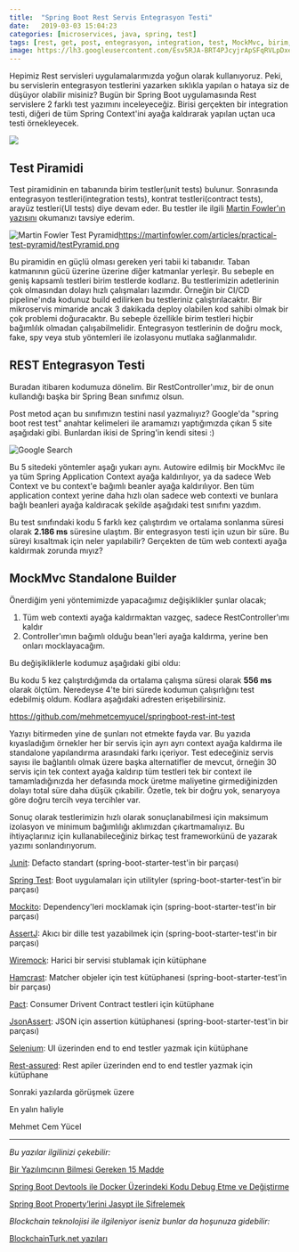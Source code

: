 ```yaml
---
title:  "Spring Boot Rest Servis Entegrasyon Testi"
date:   2019-03-03 15:04:23
categories: [microservices, java, spring, test]
tags: [rest, get, post, entegrasyon, integration, test, MockMvc, birim, unit, Service, Microservice, Mikroservis,  Nedir, Türkçe, Örnek, example, Nasıl, Mehmet Cem Yücel, Mehmet, Cem, Yücel, Yucel,]
image: https://lh3.googleusercontent.com/Esv5RJA-BRT4PJcyjrApSFqRVLpDxef7CAd5oEgVEZao785R8GKuG-NKbQduwGCms0_RitOF_s8=s150
---
```


Hepimiz Rest servisleri uygulamalarımızda yoğun olarak kullanıyoruz. Peki, bu servislerin entegrasyon testlerini yazarken sıklıkla yapılan o hataya siz de düşüyor olabilir misiniz? Bugün bir Spring Boot uygulamasında Rest servislere 2 farklı test yazımını inceleyeceğiz. Birisi gerçekten bir integration testi, diğeri de tüm Spring Context'ini ayağa kaldırarak yapılan uçtan uca testi örnekleyecek.

![
](https://lh3.googleusercontent.com/Esv5RJA-BRT4PJcyjrApSFqRVLpDxef7CAd5oEgVEZao785R8GKuG-NKbQduwGCms0_RitOF_s8=s800 "Darth Vader")

## Test Piramidi
Test piramidinin en tabanında birim testler(unit tests) bulunur. Sonrasında entegrasyon testleri(integration tests), kontrat testleri(contract tests), arayüz testleri(UI tests) diye devam eder. Bu testler ile ilgili [Martin Fowler'ın yazısını](https://martinfowler.com/articles/practical-test-pyramid.html) okumanızı tavsiye ederim. 


![Martin Fowler Test Pyramid](https://martinfowler.com/articles/practical-test-pyramid/testPyramid.png)https://martinfowler.com/articles/practical-test-pyramid/testPyramid.png

Bu piramidin en güçlü olması gereken yeri tabii ki tabanıdır. Taban katmanının gücü üzerine üzerine diğer katmanlar yerleşir. Bu sebeple en geniş kapsamlı testleri birim testlerde kodlarız. Bu testlerimizin adetlerinin çok olmasından dolayı hızlı çalışmaları lazımdır. Örneğin bir CI/CD pipeline'ında kodunuz build edilirken bu testleriniz çalıştırılacaktır. Bir mikroservis mimaride ancak 3 dakikada deploy olabilen kod sahibi olmak bir çok problemi doğuracaktır. Bu sebeple özellikle birim testleri hiçbir bağımlılık olmadan çalışabilmelidir. Entegrasyon testlerinin de doğru mock, fake, spy veya stub yöntemleri ile izolasyonu mutlaka sağlanmalıdır.

## REST Entegrasyon Testi

Buradan itibaren kodumuza dönelim. Bir RestController'ımız, bir de onun kullandığı başka bir Spring Bean sınıfımız olsun.

<script src="https://gist.github.com/mehmetcemyucel/105429985b5cb00c9f73ad37c414698e.js"></script>

<script src="https://gist.github.com/mehmetcemyucel/606444790323514dea3e6bf7ea3ce6f5.js"></script>

Post metod açan bu sınıfımızın testini nasıl yazmalıyız? Google'da "spring boot rest test" anahtar kelimeleri ile aramamızı yaptığımızda çıkan 5 site aşağıdaki gibi. Bunlardan ikisi de Spring'in kendi sitesi :)

![Google Search](https://lh3.googleusercontent.com/dstgHKOQQXWRTHdU7F0zOvOu-EYR1NnNkkk7Va6L4d_lD228VhHM8bxtp77h4cuZkVRxiXxpOLQ=s800 "Google")

Bu 5 sitedeki yöntemler aşağı yukarı aynı. Autowire edilmiş bir MockMvc ile ya tüm Spring Application Context ayağa kaldırılıyor, ya da sadece Web Context ve bu context'e bağımlı beanler ayağa kaldırılıyor. Ben tüm application context yerine daha hızlı olan sadece web contexti ve bunlara bağlı beanleri ayağa kaldıracak şekilde aşağıdaki test sınıfını yazdım.

<script src="https://gist.github.com/mehmetcemyucel/f27a5321efec9371fce5bf7e80b562a2.js"></script>

Bu test sınıfındaki kodu 5 farklı kez çalıştırdım ve ortalama sonlanma süresi olarak **2.186 ms** süresine ulaştım. Bir entegrasyon testi için uzun bir süre. Bu süreyi kısaltmak için neler yapılabilir? Gerçekten de tüm web contexti ayağa kaldırmak zorunda mıyız?

## MockMvc Standalone Builder
Önerdiğim yeni yöntemimizde yapacağımız değişiklikler şunlar olacak;
1. Tüm web contexti ayağa kaldırmaktan vazgeç, sadece RestController'ımı kaldır
2. Controller'ımın bağımlı olduğu bean'leri ayağa kaldırma, yerine ben onları mocklayacağım.

Bu değişikliklerle kodumuz aşağıdaki gibi oldu:

<script src="https://gist.github.com/mehmetcemyucel/4cd1ddd05562b916e0c38ceed1eb6dbd.js"></script>

Bu kodu 5 kez çalıştırdığımda da ortalama çalışma süresi olarak **556 ms** olarak ölçtüm. Neredeyse 4'te biri sürede kodumun çalışırlığını test edebilmiş oldum. Kodlara aşağıdaki adresten erişebilirsiniz.

https://github.com/mehmetcemyucel/springboot-rest-int-test

Yazıyı bitirmeden yine de şunları not etmekte fayda var. Bu yazıda kıyasladığım örnekler her bir servis için ayrı ayrı context ayağa kaldırma ile standalone yapılandırma arasındaki farkı içeriyor. Test edeceğiniz servis sayısı ile bağlantılı olmak üzere başka alternatifler de mevcut, örneğin 30 servis için tek context ayağa kaldırıp tüm testleri tek bir context ile tamamladığınızda her defasında mock üretme maliyetine girmediğinizden dolayı total süre daha düşük çıkabilir. Özetle, tek bir doğru yok, senaryoya göre doğru tercih veya tercihler var.

Sonuç olarak testlerimizin hızlı olarak sonuçlanabilmesi için maksimum izolasyon ve minimum bağımlılığı aklımızdan çıkartmamalıyız. Bu ihtiyaçlarınız için kullanabileceğiniz birkaç test frameworkünü de yazarak yazımı sonlandırıyorum.

[Junit](http://junit.org/):  Defacto standart (spring-boot-starter-test'in bir parçası)

[Spring Test](https://docs.spring.io/spring/docs/5.1.5.RELEASE/spring-framework-reference/testing.html#integration-testing):  Boot uygulamaları için utilityler (spring-boot-starter-test'in bir parçası)

[Mockito](http://mockito.org/): Dependency'leri mocklamak için (spring-boot-starter-test'in bir parçası)

[AssertJ](https://joel-costigliola.github.io/assertj/): Akıcı bir dille test yazabilmek için (spring-boot-starter-test'in bir parçası)

[Wiremock](http://wiremock.org/):  Harici bir servisi stublamak için kütüphane

[Hamcrast](http://hamcrest.org/JavaHamcrest/): Matcher objeler için test kütüphanesi (spring-boot-starter-test'in bir parçası)

[Pact](https://docs.pact.io/): Consumer Drivent Contract testleri için kütüphane

[JsonAssert](https://github.com/skyscreamer/JSONassert): JSON için assertion kütüphanesi (spring-boot-starter-test'in bir parçası)

[Selenium](http://docs.seleniumhq.org/):  UI üzerinden end to end testler yazmak için kütüphane

[Rest-assured](https://github.com/rest-assured/rest-assured): Rest apiler üzerinden end to end testler yazmak için kütüphane

Sonraki yazılarda görüşmek üzere

En yalın haliyle

Mehmet Cem Yücel

--- 
_Bu yazılar ilgilinizi çekebilir:_

[Bir Yazılımcının Bilmesi Gereken 15 Madde](https://www.mehmetcemyucel.com/2019/bir-yazilimcinin-bilmesi-gereken-15-madde/)

[Spring Boot Devtools ile Docker Üzerindeki Kodu Debug Etme ve Değiştirme](https://www.mehmetcemyucel.com/2019/spring-boot-devtools-ile-docker-uzerindeki-kodu-debug-etme-ve-degistirme/)

[Spring Boot Property’lerini Jasypt ile Şifrelemek](https://www.mehmetcemyucel.com/2019/spring-boot-propertylerini-jasypt-ile-sifrelemek/)

_Blockchain teknolojisi ile ilgileniyor iseniz bunlar da hoşunuza gidebilir:_

[BlockchainTurk.net yazıları](https://www.mehmetcemyucel.com/categories/#blockchain)
